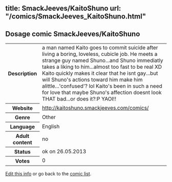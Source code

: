 title: SmackJeeves/KaitoShuno
url: "/comics/SmackJeeves_KaitoShuno.html"
---
Dosage comic SmackJeeves/KaitoShuno
-----------------------------------------

<p id="msg"></p>
<script type="text/javascript">
if (window.location.search === '?edit_info_mail=sent_ok') {
  var elem = document.getElementById("msg");
  elem.innerHTML = 'Edited information sucessfully sent for review, which is usually done daily. Thanks!';
  elem.className = 'ok';
}
</script>
<table class="comicinfo">
<tr>
<th>Description</th><td>a man named Kaito goes to commit suicide after living a boring, loveless, cubicle job. He meets a strange guy named Shuno...and Shuno immediatly takes a liking to him...almost too fast to be real XD Kaito quickly makes it clear that he isnt gay...but will Shuno's actions toward him make him alittle...'confused'? lol Kaito's been in such a need for love that maybe Shuno's affection doesnt look THAT bad...or does it?:P YAOI!!</td>
</tr>
<tr>
<th>Website</th><td><a href="http://kaitoshuno.smackjeeves.com/comics/">http://kaitoshuno.smackjeeves.com/comics/</a></td>
</tr>
<tr>
<th>Genre</th><td>Other</td>
</tr>
<tr>
<th>Language</th><td>English</td>
</tr>
<tr>
<th>Adult content</th><td>no</td>
</tr>
<tr>
<th>Status</th><td>ok on 26.05.2013</td>
</tr>
<tr>
<th>Votes</th><td>0</td>
</tr>
</table>

[Edit this info](SmackJeeves_KaitoShuno_edit.html) or go back to the [comic list](../comic-index.html).
